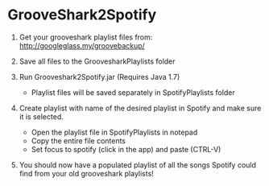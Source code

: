 # GrooveShark2Spotify

1. Get your grooveshark playlist files from: http://googleglass.my/groovebackup/

2. Save all files to the GroovesharkPlaylists folder

3. Run Grooveshark2Spotify.jar (Requires Java 1.7)
    - Playlist files will be saved separately in SpotifyPlaylists folder

4. Create playlist with name of the desired playlist in Spotify and make sure it is selected.
    - Open the playlist file in SpotifyPlaylists in notepad
    - Copy the entire file contents
    - Set focus to spotify (click in the app) and paste (CTRL-V)

5. You should now have a populated playlist of all the songs Spotify could find from your old grooveshark playlists!
